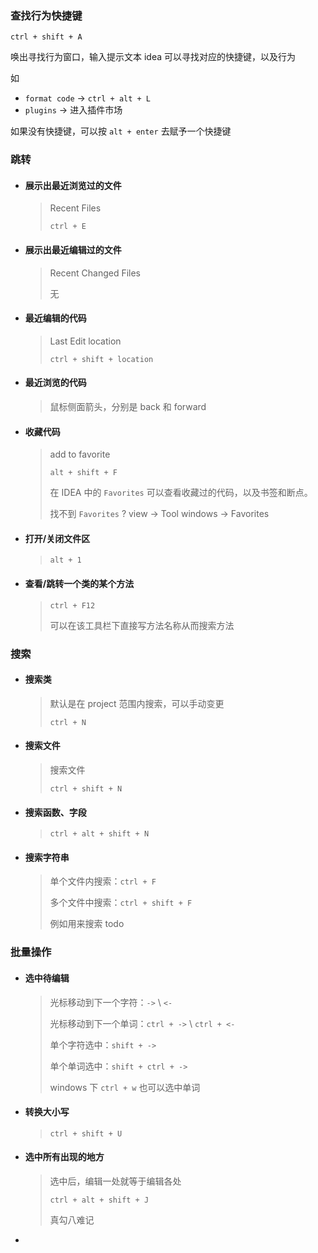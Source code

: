 ### 查找行为快捷键

`ctrl + shift + A`

唤出寻找行为窗口，输入提示文本 idea 可以寻找对应的快捷键，以及行为

如 

- `format code`  -> `ctrl + alt + L`
- `plugins` -> 进入插件市场

如果没有快捷键，可以按 `alt + enter` 去赋予一个快捷键



### 跳转

- #### 展示出最近浏览过的文件

  > Recent Files
  >
  > `ctrl + E`

- #### 展示出最近编辑过的文件

  > Recent Changed Files
  >
  > 无

- #### 最近编辑的代码

  > Last Edit location
  >
  > `ctrl + shift + location`

- #### 最近浏览的代码

  > 鼠标侧面箭头，分别是 back 和 forward

- #### 收藏代码

  > add to favorite
  >
  > `alt + shift + F`
  >
  > 在 IDEA 中的 `Favorites` 可以查看收藏过的代码，以及书签和断点。
  >
  > 找不到 `Favorites` ?  view -> Tool windows -> Favorites

- #### 打开/关闭文件区

  > `alt + 1`
  
- #### 查看/跳转一个类的某个方法

  > `ctrl + F12`
  >
  > 可以在该工具栏下直接写方法名称从而搜索方法







### 搜索

- #### 搜索类

  > 默认是在 project 范围内搜索，可以手动变更
  >
  > `ctrl + N`

- #### 搜索文件

  > 搜索文件
  >
  > `ctrl + shift + N`

- #### 搜索函数、字段

  > `ctrl + alt + shift + N`

- #### 搜索字符串

  > 单个文件内搜索：`ctrl + F`
  >
  > 多个文件中搜索：`ctrl + shift + F`
  >
  > 例如用来搜索 todo







### 批量操作

- #### 选中待编辑

  > 光标移动到下一个字符：`->` \ `<-`
  >
  > 光标移动到下一个单词：`ctrl + ->` \ `ctrl + <-`
  >
  > 单个字符选中：`shift + ->`
  >
  > 单个单词选中：`shift + ctrl + ->`
  >
  > windows 下 `ctrl + w` 也可以选中单词

- #### 转换大小写

  > `ctrl + shift + U`

- #### 选中所有出现的地方

  > 选中后，编辑一处就等于编辑各处
  >
  > `ctrl + alt + shift + J`
  >
  > 真勾八难记

- 